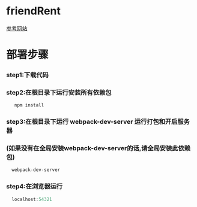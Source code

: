 # friendRent
[参考网站](http://frent.heitem.com/)

# 部署步骤
### step1:下载代码

### step2:在根目录下运行安装所有依赖包
```js
   npm install 
```
### step3:在根目录下运行 webpack-dev-server 运行打包和开启服务器
###  (如果没有在全局安装webpack-dev-server的话,请全局安装此依赖包)
```js
  webpack-dev-server
```


### step4:在浏览器运行
```js
  localhost:54321 
````

